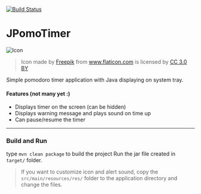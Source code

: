 [![Build Status](https://travis-ci.org/user12043/JPomoTimer.svg?branch=master)](https://travis-ci.org/user12043/JPomoTimer)

# JPomoTimer

![Icon](https://raw.githubusercontent.com/user12043/JPomoTimer/master/src/main/resources/res/pomodoroIcon-dark.png)

> <div>Icon made by <a href="http://www.freepik.com" title="Freepik">Freepik</a> from <a href="https://www.flaticon.com/" title="Flaticon">www.flaticon.com</a> is licensed by <a href="http://creativecommons.org/licenses/by/3.0/" title="Creative Commons BY 3.0" target="_blank">CC 3.0 BY</a></div>


Simple pomodoro timer application with Java displaying on system tray.

#### Features (not many yet :)
- Displays timer on the screen (can be hidden)
- Displays warning message and plays sound on time up
- Can pause/resume the timer
<hr>

### Build and Run
type `mvn clean package` to build the project
Run the jar file created in `target/` folder.

> If you want to customize icon and alert sound, copy the `src/main/resources/res/` folder to the application directory and change the files.
